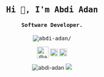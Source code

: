 <h2 align="center" class="text-purple"><samp><strong>Hi 👋, I'm Abdi Adan</strong></samp></h2>
<h4 align="center"><samp><strong>Software Developer.</strong></samp></h4>
<p align="center"><samp> <img src=https://komarev.com/ghpvc/?username=abdi-adan alt=abdi-adan/></samp> </p>

<p align="center">
<a href=https://dev.to/@abdiadan target="_blank"><img align="center" src=https://cdn.jsdelivr.net/npm/simple-icons@3.0.1/icons/dev-dot-to.svg alt="@abdiadan" height="30" width="30" /></a>
<a href=https://twitter.com/@abdiada86149808 target="_blank"><img align="center" src=https://cdn.jsdelivr.net/npm/simple-icons@3.0.1/icons/twitter.svg alt="@abdiada86149808" height="20" width="20" /></a>
<a href=https://linkedin.com/in/abdi-adan-764564176 target="_blank"><img align="center" src=https://cdn.jsdelivr.net/npm/simple-icons@3.0.1/icons/linkedin.svg alt="abdi-adan-764564176" height="20" width="20" /></a>
</p>

<div align='center'>
 <img src=https://github-readme-stats.vercel.app/api?username=abdi-adan&show_icons=true&count_private=true&theme=algolia&hide=prs,contribs&icon_color=f86b11 alt=abdi-adan />
 <img src=https://github-readme-stats.vercel.app/api/top-langs/?username=abdi-adan&layout=compact&theme=algolia&hide=html&icon_color=f86b11 />
</div>



